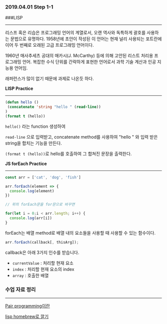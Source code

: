 ### 2019.04.01 Step 1-1



###LISP

------

리스프 혹은 리습은 프로그래밍 언어의 계열로서, 오랜 역사와 독특하게 괄호를 사용하는 문법으로 유명하다. 1958년에 초안이 작성된 이 언어는 현재 널리 사용되는 포트란에 이어 두 번째로 오래된 고급 프로그래밍 언어이다. 

1960년 매사추세츠 공대의 매카시(J. McCarthy) 등에 의해 고안된 리스트 처리용 프로그래밍 언어. 복잡한 수식 단위를 간략하게 표현한 언어로서 과학 기술 계산과 인공 지능용 언어임.

래퍼런스가 많이 없기 때문에 과제로 나온듯 하다.



**LISP Practice**

----

```lisp
(defun hello () 
 (concatenate 'string "hello " (read-line))
)
(format t (hello))
```

`hello()` 라는 function 생성하여

`read-line` 으로 입력받고, concatenate method를 사용하여 "hello " 와 입력 받은 string을 합치는 기능을 만든다.

`(format t (hello))`로 hello를 호출하여 그 합쳐진 문장을 출력한다.





**JS forEach Practice**

----

```js
const arr = ['cat', 'dog', 'fish']

arr.forEach(element => {
  console.log(element)
})

// 위의 forEach문을 for문으로 바꾸면

for(let i = 0;i < arr.length; i++) {
  console.log(arr[i])
}

```

forEach는 배열 method로 배열 내의 요소들을 사용할 때 사용할 수 있는 함수이다.

```js
arr.forEach(callback[, thisArg]);
```

callback은 아래 3가지 인수를 받습니다.

- `currentValue` : 처리할 현재 요소
- `index`  : 처리할 현재 요소의 index
- `array` : 호출한 배열



### 수업 자료 정리

------

[Pair programming이란](https://gmlwjd9405.github.io/2018/07/02/agile-pair-programming.html)

[lisp homebrew로 깔기](<https://sanjib.org/2014/01/26/installing-common-lisp-clisp-on-mac-os-x/>)

